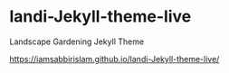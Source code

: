 # landi-Jekyll-theme-live
Landscape Gardening Jekyll Theme

https://iamsabbirislam.github.io/landi-Jekyll-theme-live/
